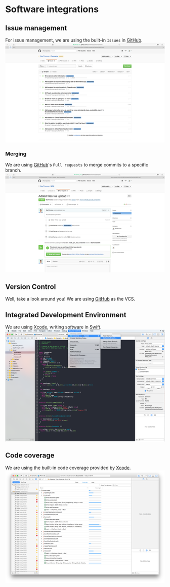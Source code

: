 # Software integrations
## Issue management
For issue management, we are using the built-in `Issues` in [GitHub](https://github.com).
![issue_tracker](/images/issue_tracker.png)

### Merging
We are using [GitHub](https://github.com)'s `Pull requests` to merge commits to a specific branch.
![git_pull_request](/images/git_pull_request.png)

## Version Control
Well, take a look around you! We are using [GitHub](https://github.com) as the VCS.

## Integrated Development Environment
We are using [Xcode](https://developer.apple.com/xcode/), writing software in [Swift](https://developer.apple.com/swift/).
![git_ide](/images/git_ide.png)

## Code coverage
We are using the built-in code coverage provided by [Xcode](https://developer.apple.com/xcode/).
![code_coverage](/images/code_coverage.png)
